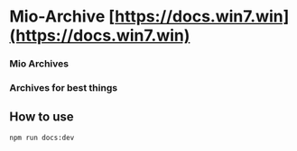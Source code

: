 # Mio-Archive [https://docs.win7.win](https://docs.win7.win)


### Mio Archives
### Archives for best things


## How to use

```
npm run docs:dev
```